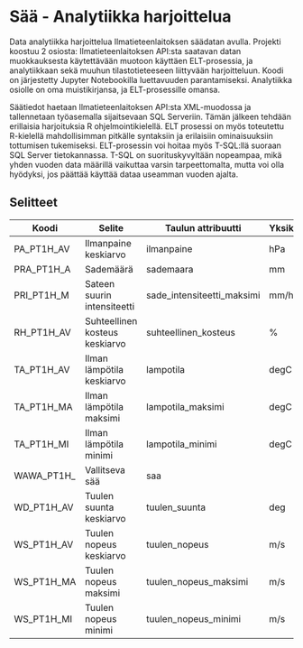 # Sää - Analytiikka harjoittelua
Data analytiikka harjoittelua Ilmatieteenlaitoksen säädatan avulla.
Projekti koostuu 2 osiosta: Ilmatieteenlaitoksen API:sta saatavan datan muokkauksesta käytettävään muotoon käyttäen ELT-prosessia, ja analytiikkaan sekä muuhun tilastotieteeseen liittyvään harjoitteluun. Koodi on järjestetty Jupyter Notebookilla luettavuuden parantamiseksi. Analytiikka osiolle on oma muistikirjansa, ja ELT-prosessille omansa.

Säätiedot haetaan Ilmatieteenlaitoksen API:sta XML-muodossa ja tallennetaan työasemalla sijaitsevaan SQL Serveriin. Tämän jälkeen tehdään erillaisia harjoituksia R ohjelmointikielellä. ELT prosessi on myös toteutettu R-kielellä mahdollisimman pitkälle syntaksiin ja erilaisiin ominaisuuksiin tottumisen tukemiseksi. ELT-prosessin voi hoitaa myös T-SQL:llä suoraan SQL Server tietokannassa. T-SQL on suorituskyvyltään nopeampaa, mikä yhden vuoden data määrillä vaikuttaa varsin tarpeettomalta, mutta voi olla hyödyksi, jos päättää käyttää dataa useamman vuoden ajalta. 

## Selitteet

|Koodi         |Selite                           |Taulun attribuutti          |Yksikkö|
|--------------|---------------------------------|----------------------------|-------|
|PA_PT1H_AV    |Ilmanpaine keskiarvo             |ilmanpaine                  |hPa    |
|PRA_PT1H_A    |Sademäärä                        |sademaara                   |mm     |
|PRI_PT1H_M    |Sateen suurin intensiteetti      |sade_intensiteetti_maksimi  |mm/h   |
|RH_PT1H_AV    |Suhteellinen kosteus keskiarvo   |suhteellinen_kosteus        |%      |
|TA_PT1H_AV    |Ilman lämpötila keskiarvo        |lampotila                   |degC   |
|TA_PT1H_MA    |Ilman lämpötila maksimi          |lampotila_maksimi           |degC   |
|TA_PT1H_MI    |Ilman lämpötila minimi           |lampotila_minimi            |degC   |
|WAWA_PT1H_    |Vallitseva sää                   |saa                         |       |
|WD_PT1H_AV    |Tuulen suunta keskiarvo          |tuulen_suunta               |deg    |
|WS_PT1H_AV    |Tuulen nopeus keskiarvo          |tuulen_nopeus               |m/s    |
|WS_PT1H_MA    |Tuulen nopeus maksimi            |tuulen_nopeus_maksimi       |m/s    |
|WS_PT1H_MI    |Tuulen nopeus minimi             |tuulen_nopeus_minimi        |m/s    |
